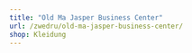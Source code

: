 ```yaml
---
title: "Old Ma Jasper Business Center"
url: /zwedru/old-ma-jasper-business-center/
shop: Kleidung
---
```

